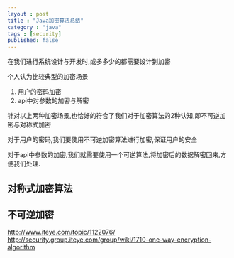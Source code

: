 ```yaml
---
layout : post
title : "Java加密算法总结"
category : "java"
tags : [security]
published: false
---
```


在我们进行系统设计与开发时,或多多少的都需要设计到加密

个人认为比较典型的加密场景

1. 用户的密码加密
2. api中对参数的加密与解密

针对以上两种加密场景,也恰好的符合了我们对于加密算法的2种认知,即不可逆加密与对称式加密

对于用户的密码,我们要使用不可逆加密算法进行加密,保证用户的安全

对于api中参数的加密,我们就需要使用一个可逆算法,将加密后的数据解密回来,方便我们处理.

## 对称式加密算法

## 不可逆加密

<http://www.iteye.com/topic/1122076/>
<http://security.group.iteye.com/group/wiki/1710-one-way-encryption-algorithm>
